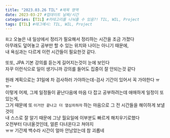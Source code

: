```yaml
---
title: "2023.03.26 TIL" #제목 영역
date: 2023-03-27 #업데이트 날짜/시간
categories: [TIL] #카테고리를 나눠줄 수 있음?! TIL, WIL, Project
tags: [TIL] #태그예시: TIL, WIL, Project
---
```


`회고`
오늘은 내 일상에서 정리가 필요해서 정리하는 시간을 조금 가졌다  
아무래도 덮어놓고 공부만 할 수 있는 위치와 나이는 아니기 때문에,  
내 욕심과는 다르게 이런 시간들이 필요한것 같다.

또또, JPA 기본 강의를 듣는게 길어지는것이 눈에 보인다  
자꾸 이런식으로 일이 생기니까 강의를 들어도 집중이 잘 안되는것 같다

원래 계획으로는 31일에 차 검사하러 가야하는데-검사 기간이 있어서 꼭 가야한다 ㅠㅠ-  
이렇게 어제, 그제 일정들이 끝난다음에 마음 다 잡고 공부하려는데 애매하게 일정이 또 있는게,  
그거 때문에 또 `이거만 끝나고 더 열심히하자` 하는 마음으로 그 전 시간들을 해이하게 보낼것이  
내 스스로 잘 알기 때문에 그냥 월요일에 이부분도 빠르게 해치우기로했다  
오전부터 다녀올것인데, 얼른 다녀온다고 쳐야지  
ㅠㅠ 기간제 백수라 시간이 얼마 안남았는데 참 괴롭네
